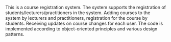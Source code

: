 This is a course registration system.
The system supports the registration of students/lecturers/practitioners in the system.
Adding courses to the system by lecturers and practitioners, registration for the course by students.
Receiving updates on course changes for each user.
The code is implemented according to object-oriented principles and various design patterns.
